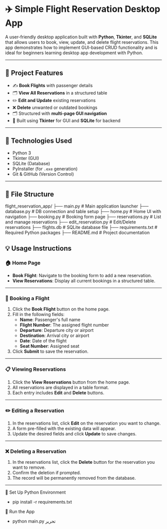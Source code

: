 # ✈️ Simple Flight Reservation Desktop App

A user-friendly desktop application built with **Python**, **Tkinter**, and **SQLite** that allows users to book, view, update, and delete flight reservations. This app demonstrates how to implement GUI-based CRUD functionality and is ideal for beginners learning desktop app development with Python.

---

## 📌 Project Features

- ✍️ **Book Flights** with passenger details
- 🗂 **View All Reservations** in a structured table
- ✏️ **Edit and Update** existing reservations
- ❌ **Delete** unwanted or outdated bookings
- 🗂️ Structured with **multi-page GUI navigation**
- 🧠 Built using **Tkinter** for GUI and **SQLite** for backend

---

## 🧩 Technologies Used

- Python 3
- Tkinter (GUI)
- SQLite (Database)
- PyInstaller (for `.exe` generation)
- Git & GitHub (Version Control)

---

## 📂 File Structure

flight_reservation_app/
├── main.py # Main application launcher
├── database.py # DB connection and table setup
├── home.py # Home UI with navigation
├── booking.py # Booking form page
├── reservations.py # List and manage reservations
├── edit_reservation.py # Edit/Delete reservations
├── flights.db # SQLite database file
├── requirements.txt # Required Python packages
├── README.md # Project documentation

## 💡 Usage Instructions

### 🏠 Home Page
- **Book Flight**: Navigate to the booking form to add a new reservation.
- **View Reservations**: Display all current bookings in a structured table.

---

### 📝 Booking a Flight
1. Click the **Book Flight** button on the home page.
2. Fill in the following fields:
   - **Name**: Passenger's full name
   - **Flight Number**: The assigned flight number
   - **Departure**: Departure city or airport
   - **Destination**: Arrival city or airport
   - **Date**: Date of the flight
   - **Seat Number**: Assigned seat
3. Click **Submit** to save the reservation.

---

### 📋 Viewing Reservations
1. Click the **View Reservations** button from the home page.
2. All reservations are displayed in a table format.
3. Each entry includes **Edit** and **Delete** buttons.

---

### ✏️ Editing a Reservation
1. In the reservations list, click **Edit** on the reservation you want to change.
2. A form pre-filled with the existing data will appear.
3. Update the desired fields and click **Update** to save changes.

---

### ❌ Deleting a Reservation
1. In the reservations list, click the **Delete** button for the reservation you want to remove.
2. Confirm the deletion if prompted.
3. The record will be permanently removed from the database.

---

🐍 Set Up Python Environment
- pip install -r requirements.txt

🚀 Run the App
- python main.py
تحرير
